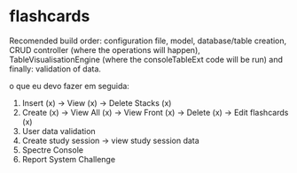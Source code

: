 # flashcards

Recomended build order:
configuration file, model, database/table creation, CRUD controller (where the operations will happen), TableVisualisationEngine (where the consoleTableExt code will be run) and finally: validation of data.

o que eu devo fazer em seguida:
1. Insert (x) -> View (x) -> Delete Stacks (x)
2. Create (x) -> View All (x) -> View Front (x) -> Delete (x) -> Edit flashcards (x)
3. User data validation
4. Create study session -> view study session data
5. Spectre Console
6. Report System Challenge